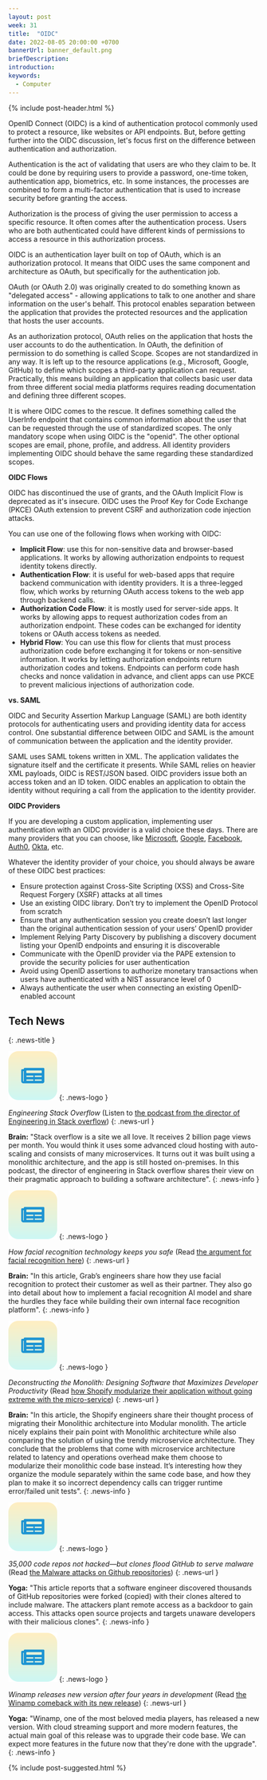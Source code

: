 ```yaml
---
layout: post
week: 31
title:  "OIDC"
date: 2022-08-05 20:00:00 +0700
bannerUrl: banner_default.png
briefDescription: 
introduction:
keywords:
  - Computer
---
```


{% include post-header.html %}

OpenID Connect (OIDC) is a kind of authentication protocol commonly used to protect a resource, like websites or API endpoints. But, before getting further into the OIDC discussion, let's focus first on the difference between authentication and authorization.

Authentication is the act of validating that users are who they claim to be. It could be done by requiring users to provide a password, one-time token, authentication app, biometrics, etc. In some instances, the processes are combined to form a multi-factor authentication that is used to increase security before granting the access.

Authorization is the process of giving the user permission to access a specific resource. It often comes after the authentication process. Users who are both authenticated could have different kinds of permissions to access a resource in this authorization process.

OIDC is an authentication layer built on top of OAuth, which is an authorization protocol. It means that OIDC uses the same component and architecture as OAuth, but specifically for the authentication job.

OAuth (or OAuth 2.0) was originally created to do something known as "delegated access" - allowing applications to talk to one another and share information on the user's behalf. This protocol enables separation between the application that provides the protected resources and the application that hosts the user accounts.

As an authorization protocol, OAuth relies on the application that hosts the user accounts to do the authentication. In OAuth, the definition of permission to do something is called Scope. Scopes are not standardized in any way. It is left up to the resource applications (e.g., Microsoft, Google, GitHub) to define which scopes a third-party application can request. Practically, this means building an application that collects basic user data from three different social media platforms requires reading documentation and defining three different scopes.

It is where OIDC comes to the rescue. It defines something called the UserInfo endpoint that contains common information about the user that can be requested through the use of standardized scopes. The only mandatory scope when using OIDC is the "openid". The other optional scopes are email, phone, profile, and address. All identity providers implementing OIDC should behave the same regarding these standardized scopes.

__OIDC Flows__

OIDC has discontinued the use of grants, and the OAuth Implicit Flow is deprecated as it's insecure. OIDC uses the Proof Key for Code Exchange (PKCE) OAuth extension to prevent CSRF and authorization code injection attacks.

You can use one of the following flows when working with OIDC:

- **Implicit Flow**: use this for non-sensitive data and browser-based applications. It works by allowing authorization endpoints to request identity tokens directly.
- **Authentication Flow**: it is useful for web-based apps that require backend communication with identity providers. It is a three-legged flow, which works by returning OAuth access tokens to the web app through backend calls.
- **Authorization Code Flow**: it is mostly used for server-side apps. It works by allowing apps to request authorization codes from an authorization endpoint. These codes can be exchanged for identity tokens or OAuth access tokens as needed.
- **Hybrid Flow**: You can use this flow for clients that must process authorization code before exchanging it for tokens or non-sensitive information. It works by letting authorization endpoints return authorization codes and tokens. Endpoints can perform code hash checks and nonce validation in advance, and client apps can use PKCE to prevent malicious injections of authorization code. 

__vs. SAML__

OIDC and Security Assertion Markup Language (SAML) are both identity protocols for authenticating users and providing identity data for access control. One substantial difference between OIDC and SAML is the amount of communication between the application and the identity provider.
 
SAML uses SAML tokens written in XML. The application validates the signature itself and the certificate it presents. While SAML relies on heavier XML payloads, OIDC is REST/JSON based. OIDC providers issue both an access token and an ID token. OIDC enables an application to obtain the identity without requiring a call from the application to the identity provider.

__OIDC Providers__

If you are developing a custom application, implementing user authentication with an OIDC provider is a valid choice these days. There are many providers that you can choose, like [Microsoft](https://docs.microsoft.com/en-us/azure/active-directory/develop/v2-protocols-oidc), [Google](https://developers.google.com/identity/protocols/oauth2/openid-connect), [Facebook](https://developers.facebook.com/docs/facebook-login/guides/access-tokens/get-oidc), [Auth0](https://auth0.com/docs/authenticate/protocols/openid-connect-protocol), [Okta](https://developer.okta.com/docs/reference/api/oidc/), etc.

Whatever the identity provider of your choice, you should always be aware of these OIDC best practices:

- Ensure protection against Cross-Site Scripting (XSS) and Cross-Site Request Forgery (XSRF) attacks at all times
- Use an existing OIDC library. Don’t try to implement the OpenID Protocol from scratch
- Ensure that any authentication session you create doesn’t last longer than the original authentication session of your users’ OpenID provider
- Implement Relying Party Discovery by publishing a discovery document listing your OpenID endpoints and ensuring it is discoverable
- Communicate with the OpenID provider via the PAPE extension to provide the security policies for user authentication
- Avoid using OpenID assertions to authorize monetary transactions when users have authenticated with a NIST assurance level of 0
- Always authenticate the user when connecting an existing OpenID-enabled account

## Tech News
{: .news-title }

![memo](/assets/images/tech-news.svg)
{: .news-logo }

*Engineering Stack Overflow* (Listen to [the podcast from the director of Engineering in Stack overflow](https://hanselminutes.com/847/engineering-stack-overflow-with-roberta-arcoverde))
{: .news-url }

__Brain:__ "Stack overflow is a site we all love. It receives 2 billion page views per month. You would think it uses some advanced cloud hosting with auto-scaling and consists of many microservices. It turns out it was built using a monolithic architecture, and the app is still hosted on-premises. In this podcast, the director of engineering in Stack overflow shares their view on their pragmatic approach to building a software architecture".
{: .news-info }

![memo](/assets/images/tech-news.svg)
{: .news-logo }

*How facial recognition technology keeps you safe* (Read [the argument for facial recognition here](https://engineering.grab.com/facial-recognition))
{: .news-url }

__Brain:__ "In this article, Grab’s engineers share how they use facial recognition to protect their customer as well as their partner. They also go into detail about how to implement a facial recognition AI model and share the hurdles they face while building their own internal face recognition platform".
{: .news-info }

![memo](/assets/images/tech-news.svg)
{: .news-logo }

*Deconstructing the Monolith: Designing Software that Maximizes Developer Productivity* (Read [how Shopify modularize their application without going extreme with the micro-service](https://shopify.engineering/deconstructing-monolith-designing-software-maximizes-developer-productivity))
{: .news-url }

__Brain:__ "In this article, the Shopify engineers share their thought process of migrating their Monolithic architecture into Modular monolith. The article nicely explains their pain point with Monolithic architecture while also comparing the solution of using the trendy microservice architecture. They conclude that the problems that come with microservice architecture related to latency and operations overhead make them choose to modularize their monolithic code base instead. It’s interesting how they organize the module separately within the same code base, and how they plan to make it so incorrect dependency calls can trigger runtime error/failed unit tests".
{: .news-info }

![memo](/assets/images/tech-news.svg)
{: .news-logo }

*35,000 code repos not hacked—but clones flood GitHub to serve malware* (Read [the Malware attacks on Github repositories](https://www.bleepingcomputer.com/news/security/35-000-code-repos-not-hacked-but-clones-flood-github-to-serve-malware/))
{: .news-url }

__Yoga:__ "This article reports that a software engineer discovered thousands of GitHub repositories were forked (copied) with their clones altered to include malware. The attackers plant remote access as a backdoor to gain access. This attacks open source projects and targets unaware developers with their malicious clones".
{: .news-info }

![memo](/assets/images/tech-news.svg)
{: .news-logo }

*Winamp releases new version after four years in development* (Read [the Winamp comeback with its new release](https://www.bleepingcomputer.com/news/software/winamp-releases-new-version-after-four-years-in-development/))
{: .news-url }

__Yoga:__ "Winamp, one of the most beloved media players, has released a new version. With cloud streaming support and more modern features, the actual main goal of this release was to upgrade their code base. We can expect more features in the future now that they're done with the upgrade".
{: .news-info }

{% include post-suggested.html %}